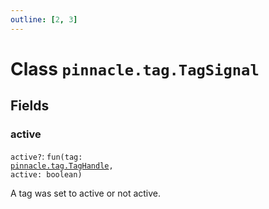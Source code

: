 ```yaml
---
outline: [2, 3]
---
```


# Class `pinnacle.tag.TagSignal`




## Fields

### active <Badge type="danger" text="nullable" />

`active?`: <code>fun(tag: <a href="/lua-reference/0.1.0/classes/pinnacle.tag.TagHandle">pinnacle.tag.TagHandle</a>, active: boolean)</code>

A tag was set to active or not active.


